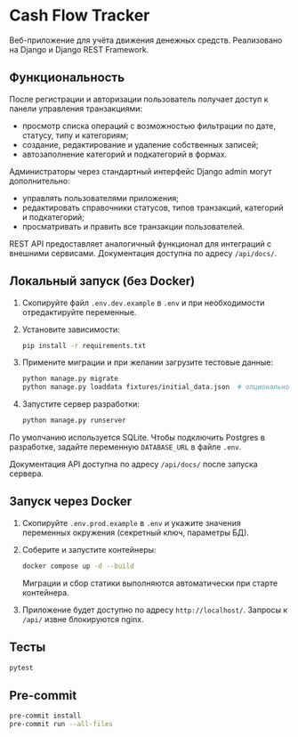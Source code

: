 # Cash Flow Tracker

Веб-приложение для учёта движения денежных средств. Реализовано на Django и Django REST Framework.

## Функциональность

После регистрации и авторизации пользователь получает доступ к панели
управления транзакциями:

- просмотр списка операций с возможностью фильтрации по дате, статусу,
  типу и категориям;
- создание, редактирование и удаление собственных записей;
- автозаполнение категорий и подкатегорий в формах.

Администраторы через стандартный интерфейс Django admin могут дополнительно:

- управлять пользователями приложения;
- редактировать справочники статусов, типов транзакций, категорий и
  подкатегорий;
- просматривать и править все транзакции пользователей.

REST API предоставляет аналогичный функционал для интеграций с внешними
сервисами. Документация доступна по адресу `/api/docs/`.

## Локальный запуск (без Docker)

1. Скопируйте файл `.env.dev.example` в `.env` и при необходимости отредактируйте переменные.
2. Установите зависимости:

   ```bash
   pip install -r requirements.txt
   ```

3. Примените миграции и при желании загрузите тестовые данные:

   ```bash
   python manage.py migrate
   python manage.py loaddata fixtures/initial_data.json  # опционально
   ```

4. Запустите сервер разработки:

   ```bash
   python manage.py runserver
   ```

По умолчанию используется SQLite. Чтобы подключить Postgres в разработке, задайте переменную `DATABASE_URL` в файле `.env`.

Документация API доступна по адресу `/api/docs/` после запуска сервера.

## Запуск через Docker

1. Скопируйте `.env.prod.example` в `.env` и укажите значения переменных окружения (секретный ключ, параметры БД).
2. Соберите и запустите контейнеры:

   ```bash
   docker compose up -d --build
   ```

   Миграции и сбор статики выполняются автоматически при старте контейнера.
3. Приложение будет доступно по адресу `http://localhost/`. Запросы к `/api/` извне блокируются nginx.

## Тесты

```bash
pytest
```

## Pre-commit

```bash
pre-commit install
pre-commit run --all-files
```
